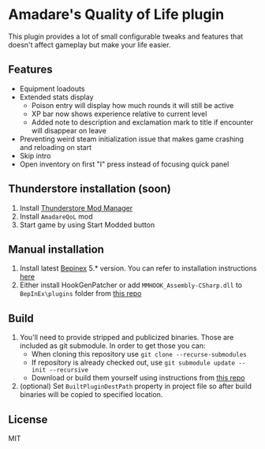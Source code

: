 # Amadare's Quality of Life plugin

This plugin provides a lot of small configurable tweaks and features that doesn't affect gameplay but make your life easier.


## Features
- Equipment loadouts
- Extended stats display
    - Poison entry will display how much rounds it will still be active
    - XP bar now shows experience relative to current level
    - Added note to description and exclamation mark to title if encounter will disappear on leave
- Preventing weird steam initialization issue that makes game crashing and reloading on start
- Skip intro
- Open inventory on first "I" press instead of focusing quick panel

## Thunderstore installation (soon)

1. Install [Thunderstore Mod Manager](https://www.overwolf.com/app/Thunderstore-Thunderstore_Mod_Manager)
2. Install `AmadareQoL` mod
3. Start game by using Start Modded button

## Manual installation

1. Install latest [Bepinex](https://github.com/BepInEx/BepInEx/releases) 5.* version. You can refer to installation instructions [here](https://docs.bepinex.dev/articles/user_guide/installation/index.html)
2. Either install HookGenPatcher or add `MMHOOK_Assembly-CSharp.dll` to `BepInEx\plugins` folder from [this repo](https://github.com/ftk-modding/stripped-binaries)

## Build

1. You'll need to provide stripped and publicized binaries. Those are included as git submodule. In order to get those you can:
   - When cloning this repository use `git clone --recurse-submodules`
   - If repository is already checked out, use `git submodule update --init --recursive`
   - Download or build them yourself using instructions from [this repo](https://github.com/ftk-modding/stripped-binaries)
2. (optional) Set `BuiltPluginDestPath` property in project file so after build binaries will be copied to specified location.

## License

MIT